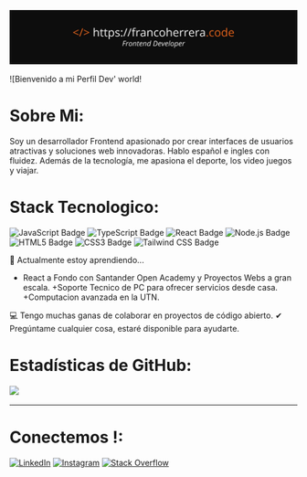 
![Black Gradient Minimalist Corporate Business Personal Profile New LinkedIn Banner (1584 x 300 px) (3)](https://github.com/zfranco21/headerProfile/blob/main/headerProfile.jpg?raw=true)


![Bienvenido a mi Perfil Dev' world!

# Sobre Mi:

Soy un desarrollador Frontend apasionado por crear interfaces de usuarios atractivas
y soluciones web innovadoras. Hablo español e ingles con fluidez. Además de la tecnología,
me apasiona el deporte, los video juegos y viajar.

# Stack Tecnologico:

  ![JavaScript Badge](https://img.shields.io/badge/JavaScript-F7DF1E.svg?style=for-the-badge&logo=JavaScript&logoColor=black)
  ![TypeScript Badge](https://img.shields.io/badge/TypeScript-3178C6.svg?style=for-the-badge&logo=TypeScript&logoColor=white)
  ![React Badge](https://img.shields.io/badge/React-61DAFB.svg?style=for-the-badge&logo=React&logoColor=black)
  ![Node.js Badge](https://img.shields.io/badge/Node.js-5FA04E.svg?style=for-the-badge&logo=nodedotjs&logoColor=white)
  ![HTML5 Badge](https://img.shields.io/badge/HTML5-E34F26.svg?style=for-the-badge&logo=HTML5&logoColor=white)
  ![CSS3 Badge](https://img.shields.io/badge/CSS3-1572B6.svg?style=for-the-badge&logo=CSS3&logoColor=white)
  ![Tailwind CSS Badge](https://img.shields.io/badge/Tailwind%20CSS-06B6D4.svg?style=for-the-badge&logo=Tailwind-CSS&logoColor=white)

🌱 Actualmente estoy aprendiendo...

+ React a Fondo con Santander Open Academy y Proyectos Webs a gran escala.
+Soporte Tecnico de PC para ofrecer servicios desde casa.
+Computacion avanzada en la UTN.

💻 Tengo muchas ganas de colaborar en proyectos de código abierto.
✔ Pregúntame cualquier cosa, estaré disponible para ayudarte.

# Estadísticas de GitHub:

![](https://nirzak-streak-stats.vercel.app/?user=zfranco21&theme=dark&hide_border=false)<br/>

---

# Conectemos !:

[![LinkedIn](https://pimp-my-readme-next.vercel.app/api/social-media?social=LinkedIn)](https://www.linkedin.com/in/zfrancoh/)
[![Instagram](https://pimp-my-readme-next.vercel.app/api/social-media?social=Instagram)](https://www.instagram.com/francoherrera221/)
[![Stack Overflow](https://pimp-my-readme-next.vercel.app/api/social-media?social=Stack%20Overflow)](https://stackoverflow.com/users/edit/30347420)
